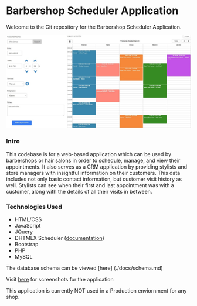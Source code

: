 # Barbershop Scheduler Application

Welcome to the Git repository for the Barbershop Scheduler Application.

![alt text](./screenshots/landing.JPG)

### Intro
This codebase is for a web-based application which can be used by barbershops
or hair salons in order to schedule, manage, and view their appointments. It
also serves as a CRM application by providing stylists and store managers with
insightful information on their customers. This data includes not only basic contact information,
but customer visit history as well. Stylists can see when their first and last appointment was with
a customer, along with the details of all their visits in between.

### Technologies Used
* HTML/CSS
* JavaScript
* JQuery
* DHTMLX Scheduler ([documentation])
* Bootstrap
* PHP
* MySQL

The database schema can be viewed [here] (./docs/schema.md)

Visit [here](./docs/screenshots.md) for screenshots for the application

This application is currently NOT used in a Production enviornment for any shop.

[documentation]: http://docs.dhtmlx.com/scheduler/index.html
